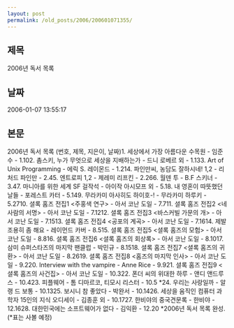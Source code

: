 ```yaml
---
layout: post
permalink: /old_posts/2006/200601071355/
---
```


## 제목
2006년 독서 목록

## 날짜
2006-01-07 13:55:17

## 본문
2006년 독서 목록 (번호, 제목, 지은이, 날짜)1. 세상에서 가장 아름다운 수목원 - 임준수 - 1.102. 촘스키, 누가 무엇으로 세상을 지배하는가 - 드니 로베르 외 - 1.133. Art of Unix Programming - 에릭 S. 레이몬드 - 1.214. 파인만씨, 농담도 잘하시네! 1,2 - 리처드 파인만 - 2.45. 엔트로피 1,2 - 제레미 리프킨 - 2.266. 월덴 투 - B.F 스키너 - 3.47. 마니아를 위한 세계 SF 걸작석 - 아이작 아시모프 외 - 5.18. 내 영혼이 따뜻했던 날들 - 포레스트 카터 - 5.149. 무라카미 아사히도 하이호-! - 무라카미 하루키 - 5.2710. 셜록 홈즈 전집1 <주홍색 연구> - 아서 코난 도일 - 7.711. 셜록 홈즈 전집2 <네 사람의 서명> - 아서 코난 도일 - 7.1212. 셜록 홈즈 전집3 <바스커빌 가문의 개> - 아서 코난 도일 - 7.1513. 셜록 홈즈 전집4 <공포의 계곡> - 아서 코난 도일 - 7.1614. 제발 조용히 좀 해요 - 레이먼드 카버 - 8.515. 셜록 홈즈 전집5 <셜록 홈즈의 모험> - 아서 코난 도일 - 8.816. 셜록 홈즈 전집6 <셜록 홈즈의 회상록> - 아서 코난 도일 - 8.1017. 삼미 슈퍼스타즈의 마지막 팬클럽 - 박민규 - 8.1518. 셜록 홈즈 전집7 <셜록 홈즈의 귀환> - 아서 코난 도일 - 8.2619. 셜록 홈즈 전집8 <홈즈의 마지막 인사> - 아서 코난 도일 - 9.220. Interview with the vampire - Anne Rice - 9.921. 셜록 홈즈 전집9 <셜록 홈즈의 사건집> - 아서 코난 도일 - 10.322. 폰더 씨의 위대한 하루 - 앤디 앤드루스 - 10.423. 피플웨어 - 톰 디마르코, 티모시 리스터 - 10.5 *24. 우리는 사랑일까 - 알랭 드 보통 - 10.1325. 보시니 참 좋았다 - 박완서 - 10.1426. 세상을 움직인 컴퓨터 과학자 15인의 지식 오디세이 - 김종훈 외 - 10.1727. 한비야의 중국견문록 - 한비야 - 12.1628. 대한민국에는 소프트웨어가 없다 - 김익환 - 12.20 *2006년 독서 목록 완성. (*표는 사볼 예정)